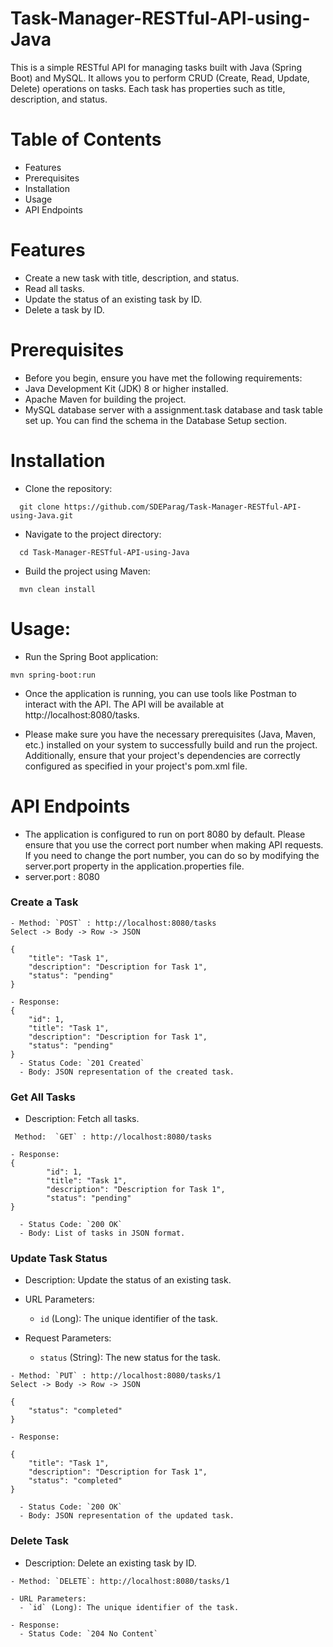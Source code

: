 # Task-Manager-RESTful-API-using-Java
This is a simple RESTful API for managing tasks built with Java (Spring Boot) and MySQL. It allows you to perform CRUD (Create, Read, Update, Delete) operations on tasks. Each task has properties such as title, description, and status.

# Table of Contents
* Features
* Prerequisites
* Installation
* Usage
* API Endpoints

# Features
* Create a new task with title, description, and status.
* Read all tasks.
* Update the status of an existing task  by ID.
* Delete a task by ID.
 
# Prerequisites
* Before you begin, ensure you have met the following requirements:
* Java Development Kit (JDK) 8 or higher installed.
* Apache Maven for building the project.
* MySQL database server with a assignment.task database and task table set up. You can find the schema in the Database Setup section.

# Installation
* Clone the repository:
```http
  git clone https://github.com/SDEParag/Task-Manager-RESTful-API-using-Java.git
```
* Navigate to the project directory:
```http
  cd Task-Manager-RESTful-API-using-Java
```
* Build the project using Maven:
```http
  mvn clean install
```

# Usage:

* Run the Spring Boot application:
```http
mvn spring-boot:run
```
* Once the application is running, you can use tools like Postman to interact with the API. The API will be available at http://localhost:8080/tasks. 

* Please make sure you have the necessary prerequisites (Java, Maven, etc.) installed on your system to successfully build and run the project. Additionally, ensure that your project's dependencies are correctly configured as specified in your project's pom.xml file.


# API Endpoints
* The application is configured to run on port 8080 by default. Please ensure that you use the correct port number when making API requests. If you need to change the port number, you can do so by modifying the server.port property in the application.properties file.
* server.port : 8080 
### Create a Task

```http
- Method: `POST` : http://localhost:8080/tasks
Select -> Body -> Row -> JSON

{
    "title": "Task 1",
    "description": "Description for Task 1",
    "status": "pending"
}

- Response:
{
    "id": 1,
    "title": "Task 1",
    "description": "Description for Task 1",
    "status": "pending"
}
  - Status Code: `201 Created`
  - Body: JSON representation of the created task.
```

### Get All Tasks
* Description: Fetch all tasks.
```http
 Method:  `GET` : http://localhost:8080/tasks

- Response:
{
        "id": 1,
        "title": "Task 1",
        "description": "Description for Task 1",
        "status": "pending"
}

  - Status Code: `200 OK`
  - Body: List of tasks in JSON format.

```

### Update Task Status
* Description: Update the status of an existing task.
* URL Parameters:
   - `id` (Long): The unique identifier of the task.
   
 * Request Parameters:
   - `status` (String): The new status for the task.

```http
- Method: `PUT` : http://localhost:8080/tasks/1
Select -> Body -> Row -> JSON

{
    "status": "completed"
}

- Response:

{
    "title": "Task 1",
    "description": "Description for Task 1",
    "status": "completed"
}

  - Status Code: `200 OK`
  - Body: JSON representation of the updated task.
```

### Delete Task
* Description: Delete an existing task by ID.
```http
- Method: `DELETE`: http://localhost:8080/tasks/1

- URL Parameters:
  - `id` (Long): The unique identifier of the task.

- Response:
  - Status Code: `204 No Content`
```

